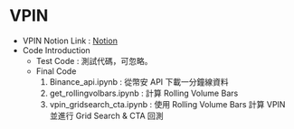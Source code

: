 # VPIN

* VPIN Notion Link : [Notion](https://www.notion.so/sudo-research-labs/Wrap-up-VPIN-Document-7174732522624f4abf4719aa6c6019a4?pvs=4)
* Code Introduction
    * Test Code : 測試代碼，可忽略。
    * Final Code 
        1. Binance_api.ipynb : 從幣安 API 下載一分鐘線資料
        2. get_rollingvolbars.ipynb : 計算 Rolling Volume Bars
        3. vpin_gridsearch_cta.ipynb : 使用 Rolling Volume Bars 計算 VPIN 並進行 Grid Search & CTA 回測
